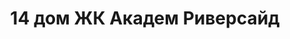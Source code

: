 ---
title: '14 дом ЖК Академ Риверсайд'
description: 'Ведутся работы по строительству дома, успевайте купить квартиру по выгодным ценам.'
image: '/public/14 дом/MBxOAVByGW8.webp'
---